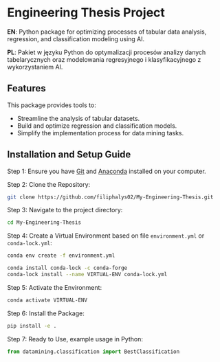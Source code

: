 
# Engineering Thesis Project

**EN**: Python package for optimizing processes of tabular data analysis, regression, and classification modeling using AI.

**PL**: Pakiet w języku Python do optymalizacji procesów analizy danych tabelarycznych oraz modelowania regresyjnego i klasyfikacyjnego z wykorzystaniem AI.

## Features
This package provides tools to:
- Streamline the analysis of tabular datasets.
- Build and optimize regression and classification models.
- Simplify the implementation process for data mining tasks.

## Installation and Setup Guide

Step 1: Ensure you have [Git](https://git-scm.com/) and [Anaconda](https://www.anaconda.com/) installed on your computer.

Step 2: Clone the Repository:
```bash
git clone https://github.com/filiphalys02/My-Engineering-Thesis.git
```

Step 3: Navigate to the project directory:
```bash
cd My-Engineering-Thesis
```

Step 4: Create a Virtual Environment based on file `environment.yml` or `conda-lock.yml`:
```bash
conda env create -f environment.yml
```
```bash
conda install conda-lock -c conda-forge
conda-lock install --name VIRTUAL-ENV conda-lock.yml
```

Step 5: Activate the Environment:
```bash
conda activate VIRTUAL-ENV
```

Step 6: Install the Package:
```bash
pip install -e .
```

Step 7: Ready to Use, example usage in Python:
```python
from datamining.classification import BestClassification
```

